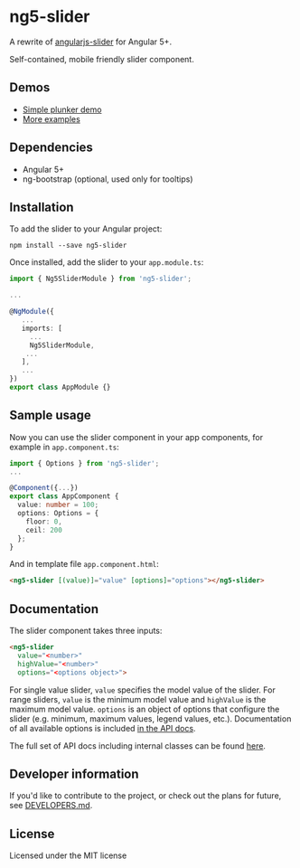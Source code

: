 # ng5-slider

A rewrite of [angularjs-slider](https://github.com/angular-slider/angularjs-slider) for Angular 5+.

Self-contained, mobile friendly slider component.

## Demos

 * [Simple plunker demo](https://plnkr.co/XhzcMg)
 * [More examples](https://piotrdz.github.io/ng5-slider/)

## Dependencies

 * Angular 5+
 * ng-bootstrap (optional, used only for tooltips)

## Installation

To add the slider to your Angular project:
```
npm install --save ng5-slider
```

Once installed, add the slider to your `app.module.ts`:
```typescript
import { Ng5SliderModule } from 'ng5-slider';

...

@NgModule({
   ...
   imports: [
     ...
     Ng5SliderModule,
    ...
   ],
   ...
})
export class AppModule {}
```

## Sample usage

Now you can use the slider component in your app components, for example in `app.component.ts`:
```typescript
import { Options } from 'ng5-slider';
...

@Component({...})
export class AppComponent {
  value: number = 100;
  options: Options = {
    floor: 0,
    ceil: 200
  };
}
```

And in template file `app.component.html`:
```html
<ng5-slider [(value)]="value" [options]="options"></ng5-slider>
```

## Documentation

The slider component takes three inputs:
```html
<ng5-slider
  value="<number>"
  highValue="<number>"
  options="<options object>">
```

For single value slider, `value` specifies the model value of the slider. For range sliders, `value` is the minimum model value and `highValue` is the maximum model value. `options` is an object of options that configure the slider (e.g. minimum, maximum values, legend values, etc.). Documentation of all available options is included [in the API docs](http://piotrdz.github.io/ng5-slider/docs/classes/_options_.options.html).

The full set of API docs including internal classes can be found [here](http://piotrdz.github.io/ng5-slider/docs/index.html).

## Developer information

If you'd like to contribute to the project, or check out the plans for future, see [DEVELOPERS.md](DEVELOPERS.md).

## License

Licensed under the MIT license
